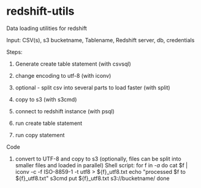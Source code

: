 # redshift-utils
Data loading utilities for redshift

Input: CSV(s), s3 bucketname, Tablename, Redshift server, db, credentials

Steps:

1. Generate create table statement (with csvsql)

2. change encoding to utf-8 (with iconv)

3. optional - split csv into several parts to load faster (with split)

4. copy to s3 (with s3cmd)

5. connect to redshift instance (with psql)

6. run create table statement

7. run copy statement

Code

1. convert to UTF-8 and copy to s3 (optionally, files can be split into smaller files and loaded in parallel)
Shell script:
for f in *-a*
do
     cat $f | iconv -c -f ISO-8859-1 -t utf8 > ${f}_utf8.txt
     echo "processed $f to ${f}_utf8.txt"
     s3cmd put ${f}_utf8.txt s3://bucketname/
done

